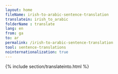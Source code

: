 ```yaml
---
layout: home
fileName: irish-to-arabic-sentence-translation
translatein: irish_to_arabic
folderName : translate
lang: en
from: ga
to: ar
permalink: /irish-to-arabic-sentence-translation
tool: sentence-translations
nointernationalization: true
---
```

{% include section/translateinto.html %}
